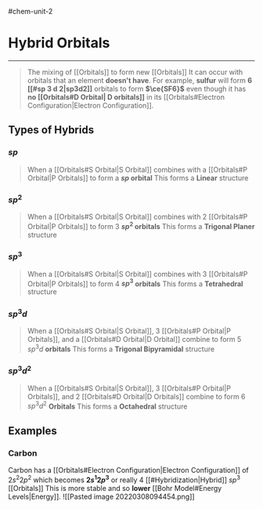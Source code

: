 #chem-unit-2 
# Hybrid Orbitals
---
> The mixing of [[Orbitals]] to form new [[Orbitals]]
It can occur with orbitals that an element **doesn't have**. For example, **sulfur** will form **6 [[#sp 3 d 2|sp3d2]]** orbitals to form **$\ce{SF6}$** even though it has **no [[Orbitals#D Orbital| D orbitals]]** in its [[Orbitals#Electron Configuration|Electron Configuration]].
## Types of Hybrids
### $sp$
> When a [[Orbitals#S Orbital|S Orbital]] combines with a [[Orbitals#P Orbital|P Orbitals]] to form a **$sp$ orbital**
This forms a **Linear** structure
### $sp^{2}$
> When a [[Orbitals#S Orbital|S Orbital]] combines with 2 [[Orbitals#P Orbital|P Orbitals]] to form 3 **$sp^{2}$ orbitals**
This forms a **Trigonal Planer** structure
### $sp^{3}$
> When a [[Orbitals#S Orbital|S Orbital]] combines with 3 [[Orbitals#P Orbital|P Orbitals]] to form 4 **$sp^{3}$ orbitals**
This forms a **Tetrahedral** structure
### $sp^{3}d$
> When a [[Orbitals#S Orbital|S Orbital]], 3 [[Orbitals#P Orbital|P Orbitals]], and a [[Orbitals#D Orbital|D Orbital]] combine to form 5 $sp^{3}d$ **orbitals**
This forms a **Trigonal Bipyramidal** structure
### $sp^{3}d^{2}$
> When a [[Orbitals#S Orbital|S Orbital]], 3 [[Orbitals#P Orbital|P Orbitals]], and 2 [[Orbitals#D Orbital|D Orbitals]] combine to form 6 $sp^{3}d^{2}$ **Orbitals**
This forms a **Octahedral** structure
## Examples
### Carbon
Carbon has a [[Orbitals#Electron Configuration|Electron Configuration]] of $2s^{2}2p^{2}$ which becomes **$2s^{1}2p^{3}$** or really 4 [[#Hybridization|Hybrid]] $sp^{3}$ [[Orbitals]]
This is more stable and so **lower** [[Bohr Model#Energy Levels|Energy]].
![[Pasted image 20220308094454.png]]